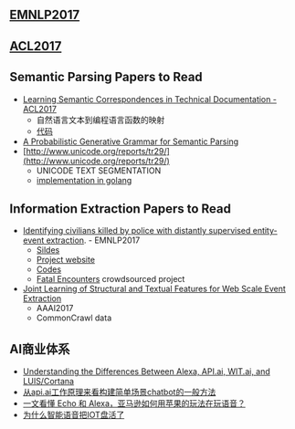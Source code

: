 ## [EMNLP2017](http://emnlp2017.net/accepted-papers.html)
## [ACL2017](https://acl2017.wordpress.com/2017/04/05/accepted-papers-and-demonstrations/)

## Semantic Parsing Papers to Read
* [Learning Semantic Correspondences in Technical Documentation - ACL2017](http://aclweb.org/anthology/P/P17/P17-1148.pdf)
  - 自然语言文本到编程语言函数的映射
  - [代码](https://github.com/yakazimir/zubr_public)
* [A Probabilistic Generative Grammar for Semantic Parsing](http://asaparov.org/assets/conll_2017.pdf)
* [http://www.unicode.org/reports/tr29/](http://www.unicode.org/reports/tr29/)
  - UNICODE TEXT SEGMENTATION
  - [implementation in golang](https://github.com/liuzl/mling)

## Information Extraction Papers to Read
* [Identifying civilians killed by police with distantly supervised entity-event extraction](https://arxiv.org/pdf/1707.07086.pdf). - EMNLP2017
  - [Sildes](http://slanglab.cs.umass.edu/PoliceKillingsExtraction/kkeith_emnlp2017.pdf)
  - [Project website](http://slanglab.cs.umass.edu/PoliceKillingsExtraction/)
  - [Codes](https://github.com/slanglab/policefatalities_emnlp2017)
  - [Fatal Encounters](http://www.fatalencounters.org/) crowdsourced project
* [Joint Learning of Structural and Textual Features for Web Scale Event Extraction](https://www.cs.ox.ac.uk/files/8846/aaai17-wiedmann-eventextraction.pdf)
  - AAAI2017
  - CommonCrawl data
  
## AI商业体系
* [Understanding the Differences Between Alexa, API.ai, WIT.ai, and LUIS/Cortana](https://medium.com/@abraham.kang/understanding-the-differences-between-alexa-api-ai-wit-ai-and-luis-cortana-2404ece0977c)
* [从api.ai工作原理来看构建简单场景chatbot的一般方法](http://rsarxiv.github.io/2016/08/21/%E4%BB%8Eapi-ai%E5%B7%A5%E4%BD%9C%E5%8E%9F%E7%90%86%E6%9D%A5%E7%9C%8B%E6%9E%84%E5%BB%BA%E7%AE%80%E5%8D%95%E5%9C%BA%E6%99%AFchatbot%E7%9A%84%E4%B8%80%E8%88%AC%E6%96%B9%E6%B3%95/)
* [一文看懂 Echo 和 Alexa，亚马逊如何用苹果的玩法在玩语音？](https://36kr.com/p/5067116.html)
* [为什么智能语音把IOT盘活了](http://36kr.com/p/5105750.html)
